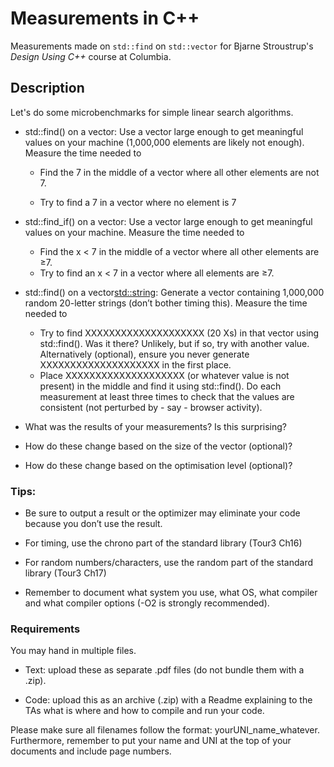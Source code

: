 # Measurements in C++

Measurements made on `std::find` on `std::vector` for Bjarne Stroustrup's _Design Using C++_ course at Columbia.

## Description

Let's do some microbenchmarks for simple linear search algorithms.

- std::find() on a vector<int>:
  Use a vector large enough to get meaningful values on your machine (1,000,000 elements are likely not enough). Measure the time needed to
  - Find the 7 in the middle of a vector<int> where all other elements are not 7.
  * Try to find a 7 in a vector<int> where no element is 7

* std::find_if() on a vector<int>:
  Use a vector large enough to get meaningful values on your machine. Measure the time needed to

  - Find the x < 7 in the middle of a vector<int> where all other elements are ≥7.

  * Try to find an x < 7 in a vector<int> where all elements are ≥7.

* std::find() on a vector<std::string>:
  Generate a vector<string> containing 1,000,000 random 20-letter strings (don’t bother timing this). Measure the time needed to

  - Try to find XXXXXXXXXXXXXXXXXXXX (20 Xs) in that vector using std::find().
    Was it there? Unlikely, but if so, try with another value. Alternatively (optional), ensure you never generate XXXXXXXXXXXXXXXXXXXX in the first place.

  * Place XXXXXXXXXXXXXXXXXXXX (or whatever value is not present) in the middle and find it using std::find().
    Do each measurement at least three times to check that the values are consistent (not perturbed by - say - browser activity).

* What was the results of your measurements? Is this surprising?
* How do these change based on the size of the vector (optional)?
* How do these change based on the optimisation level (optional)?

### Tips:

- Be sure to output a result or the optimizer may eliminate your code because you don’t use the result.

* For timing, use the chrono part of the standard library (Tour3 Ch16)

* For random numbers/characters, use the random part of the standard library (Tour3 Ch17)

* Remember to document what system you use, what OS, what compiler and what compiler options (-O2 is strongly recommended).

### Requirements

You may hand in multiple files.

- Text: upload these as separate .pdf files (do not bundle them with a .zip).

* Code: upload this as an archive (.zip) with a Readme explaining to the TAs what is where and how to compile and run your code.

Please make sure all filenames follow the format: yourUNI_name_whatever. Furthermore, remember to put your name and UNI at the top of your documents and include page numbers.
